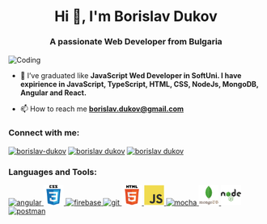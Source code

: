 <h1 align="center">Hi 👋, I'm Borislav Dukov</h1>
<h3 align="center">A passionate Web Developer from Bulgaria</h3>
<img align="center" alt="Coding" width="1000" src="https://github.com/BDukov/BDukov/assets/107854265/670bd681-83f8-4efd-9cc2-e7bac90f800e">

- 🌱 I’ve graduated like **JavaScript Wed Developer in SoftUni. I have expirience in JavaScript, TypeScript, HTML, CSS, NodeJs, MongoDB, Angular and React.**

- 📫 How to reach me **borislav.dukov@gmail.com**

<h3 align="left">Connect with me:</h3>
<p align="left">
<a href="https://linkedin.com/in/borislav-dukov" target="blank"><img align="center" src="https://raw.githubusercontent.com/rahuldkjain/github-profile-readme-generator/master/src/images/icons/Social/linked-in-alt.svg" alt="borislav-dukov" height="30" width="40" /></a>
<a href="https://fb.com/100001198746109" target="blank"><img align="center" src="https://raw.githubusercontent.com/rahuldkjain/github-profile-readme-generator/master/src/images/icons/Social/facebook.svg" alt="borislav dukov" height="30" width="40" /></a>
<a href="https://www.upwork.com/freelancers/~011ab4f1b065de0c89?viewMode=1" target="blank"><img align="center" src="https://github.com/simple-icons/simple-icons/blob/develop/icons/upwork.svg" alt="borislav dukov" height="30" width="40" /></a>
</p>


<h3 align="left">Languages and Tools:</h3>
<p align="left"> <a href="https://angular.io" target="_blank" rel="noreferrer"> <img src="https://angular.io/assets/images/logos/angular/angular.svg" alt="angular" width="40" height="40"/> </a> <a href="https://www.w3schools.com/css/" target="_blank" rel="noreferrer"> <img src="https://raw.githubusercontent.com/devicons/devicon/master/icons/css3/css3-original-wordmark.svg" alt="css3" width="40" height="40"/> </a> </a> <a href="https://firebase.google.com/" target="_blank" rel="noreferrer"> <img src="https://www.vectorlogo.zone/logos/firebase/firebase-icon.svg" alt="firebase" width="40" height="40"/> </a> <a href="https://git-scm.com/" target="_blank" rel="noreferrer"> <img src="https://www.vectorlogo.zone/logos/git-scm/git-scm-icon.svg" alt="git" width="40" height="40"/> </a> <a href="https://www.w3.org/html/" target="_blank" rel="noreferrer"> <img src="https://raw.githubusercontent.com/devicons/devicon/master/icons/html5/html5-original-wordmark.svg" alt="html5" width="40" height="40"/> </a> <a href="https://developer.mozilla.org/en-US/docs/Web/JavaScript" target="_blank" rel="noreferrer"> <img src="https://raw.githubusercontent.com/devicons/devicon/master/icons/javascript/javascript-original.svg" alt="javascript" width="40" height="40"/> </a> <a href="https://mochajs.org" target="_blank" rel="noreferrer"> <img src="https://www.vectorlogo.zone/logos/mochajs/mochajs-icon.svg" alt="mocha" width="40" height="40"/> </a> <a href="https://www.mongodb.com/" target="_blank" rel="noreferrer"> <img src="https://raw.githubusercontent.com/devicons/devicon/master/icons/mongodb/mongodb-original-wordmark.svg" alt="mongodb" width="40" height="40"/> </a> <a href="https://nodejs.org" target="_blank" rel="noreferrer"> <img src="https://raw.githubusercontent.com/devicons/devicon/master/icons/nodejs/nodejs-original-wordmark.svg" alt="nodejs" width="40" height="40"/> </a> <a href="https://postman.com" target="_blank" rel="noreferrer"> <img src="https://www.vectorlogo.zone/logos/getpostman/getpostman-icon.svg" alt="postman" width="40" height="40"/> </a> </p>

<!---
BDukov/BDukov is a ✨ special ✨ repository because its `README.md` (this file) appears on your GitHub profile.
You can click the Preview link to take a look at your changes.
--->
